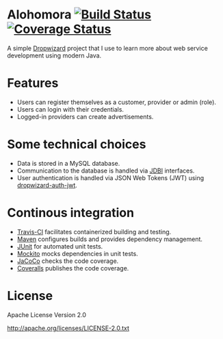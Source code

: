 # Alohomora [![Build Status](https://travis-ci.org/korthout/Alohomora.svg?branch=master)](https://travis-ci.org/korthout/Alohomora) [![Coverage Status](https://coveralls.io/repos/github/korthout/Alohomora/badge.svg?branch=master)](https://coveralls.io/github/korthout/Alohomora?branch=master)
A simple [Dropwizard](https://github.com/dropwizard/dropwizard) project that I use to learn more about web service development using modern Java.

# Features
- Users can register themselves as a customer, provider or admin (role).
- Users can login with their credentials.
- Logged-in providers can create advertisements.

# Some technical choices
- Data is stored in a MySQL database.
- Communication to the database is handled via [JDBI](http://jdbi.org/) interfaces.
- User authentication is handled via JSON Web Tokens (JWT) using [dropwizard-auth-jwt](https://github.com/ToastShaman/dropwizard-auth-jwt).

# Continous integration
- [Travis-CI](https://travis-ci.org/) facilitates containerized building and testing.
- [Maven](https://maven.apache.org/) configures builds and provides dependency management.
- [JUnit](http://junit.org/) for automated unit tests.
- [Mockito](http://site.mockito.org/) mocks dependencies in unit tests.
- [JaCoCo](https://github.com/jacoco/jacoco) checks the code coverage.
- [Coveralls](https://coveralls.io/) publishes the code coverage.

# License
Apache License Version 2.0

http://apache.org/licenses/LICENSE-2.0.txt
